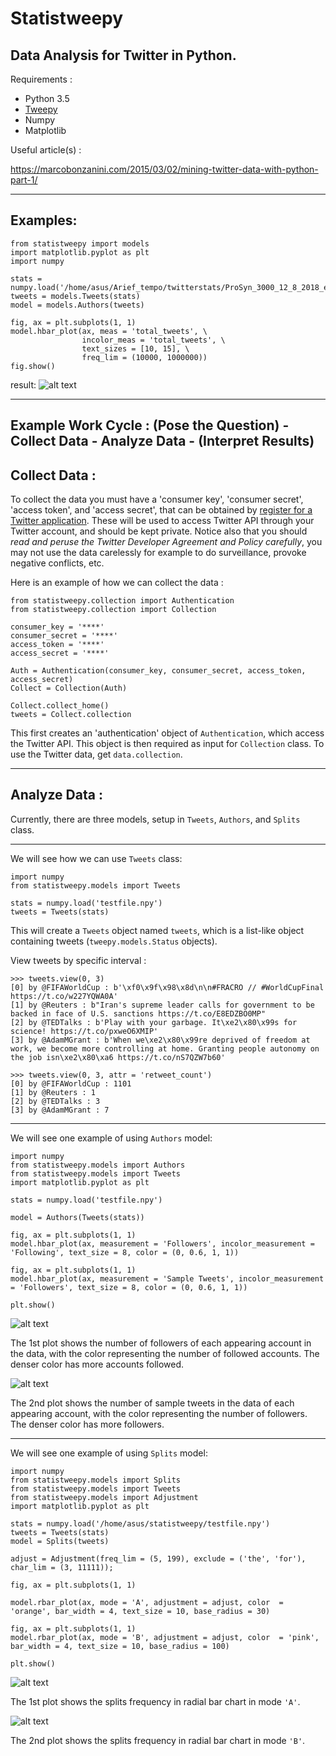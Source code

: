 # Statistweepy

## Data Analysis for Twitter in Python.

Requirements :
- Python 3.5
- [Tweepy](http://docs.tweepy.org/en/v3.5.0/)
- Numpy
- Matplotlib

Useful article(s) : 

https://marcobonzanini.com/2015/03/02/mining-twitter-data-with-python-part-1/

---------------------------------

## Examples:

```
from statistweepy import models
import matplotlib.pyplot as plt
import numpy

stats = numpy.load('/home/asus/Arief_tempo/twitterstats/ProSyn_3000_12_8_2018_extended.npy')
tweets = models.Tweets(stats)
model = models.Authors(tweets)

fig, ax = plt.subplots(1, 1)
model.hbar_plot(ax, meas = 'total_tweets', \
                incolor_meas = 'total_tweets', \
                text_sizes = [10, 15], \
                freq_lim = (10000, 1000000)) 
fig.show()
```

result:
![alt text](https://raw.githubusercontent.com/anbarief/statistweepy/master/readme_0_1.png)




---------------------------------

## Example Work Cycle : (Pose the Question) - Collect Data - Analyze Data - (Interpret Results)

## Collect Data :

To collect the data you must have a 'consumer key', 'consumer secret', 'access token', and 'access secret', that can be obtained by [register for a Twitter application](http://apps.twitter.com/). These will be used to access Twitter API through your Twitter account, and should be kept private. Notice also that you should *read and peruse the Twitter Developer Agreement and Policy carefully*, you may not use the data carelessly for example to do surveillance, provoke negative conflicts, etc.

Here is an example of how we can collect the data : 

```
from statistweepy.collection import Authentication
from statistweepy.collection import Collection

consumer_key = '****'
consumer_secret = '****'
access_token = '****'
access_secret = '****'

Auth = Authentication(consumer_key, consumer_secret, access_token, access_secret)
Collect = Collection(Auth)

Collect.collect_home()
tweets = Collect.collection
```
This first creates an 'authentication' object of `Authentication`, which access the Twitter API. This object is then required as input for `Collection` class. To use the Twitter data, get `data.collection`.

----------------------------

## Analyze Data :

Currently, there are three models, setup in `Tweets`, `Authors`, and `Splits` class. 

---------------------------

We will see how we can use `Tweets` class:

```
import numpy
from statistweepy.models import Tweets

stats = numpy.load('testfile.npy')
tweets = Tweets(stats)
```
This will create a `Tweets` object named `tweets`, which is a list-like object containing tweets (`tweepy.models.Status` objects).

View tweets by specific interval :

```
>>> tweets.view(0, 3)
[0] by @FIFAWorldCup : b'\xf0\x9f\x98\x8d\n\n#FRACRO // #WorldCupFinal https://t.co/w227YQWA0A'
[1] by @Reuters : b"Iran's supreme leader calls for government to be backed in face of U.S. sanctions https://t.co/E8EDZBO0MP"
[2] by @TEDTalks : b'Play with your garbage. It\xe2\x80\x99s for science! https://t.co/pxweO6XMIP'
[3] by @AdamMGrant : b'When we\xe2\x80\x99re deprived of freedom at work, we become more controlling at home. Granting people autonomy on the job isn\xe2\x80\xa6 https://t.co/nS7QZW7b60'
```

```
>>> tweets.view(0, 3, attr = 'retweet_count')
[0] by @FIFAWorldCup : 1101
[1] by @Reuters : 1
[2] by @TEDTalks : 3
[3] by @AdamMGrant : 7
```
------------------------

We will see one example of using `Authors` model:

```
import numpy
from statistweepy.models import Authors
from statistweepy.models import Tweets
import matplotlib.pyplot as plt

stats = numpy.load('testfile.npy')

model = Authors(Tweets(stats))

fig, ax = plt.subplots(1, 1)
model.hbar_plot(ax, measurement = 'Followers', incolor_measurement = 'Following', text_size = 8, color = (0, 0.6, 1, 1))

fig, ax = plt.subplots(1, 1)
model.hbar_plot(ax, measurement = 'Sample Tweets', incolor_measurement = 'Followers', text_size = 8, color = (0, 0.6, 1, 1))

plt.show()
```
![alt text](https://raw.githubusercontent.com/anbarief/statistweepy/master/readme_1.png)

The 1st plot shows the number of followers of each appearing account in the data, with the color representing the number of followed accounts. The denser color has more accounts followed.

![alt text](https://raw.githubusercontent.com/anbarief/statistweepy/master/readme_2.png)

The 2nd plot shows the number of sample tweets in the data of each appearing account, with the color representing the number of followers. The denser color has more followers.

------------------------

We will see one example of using `Splits` model:

```
import numpy
from statistweepy.models import Splits
from statistweepy.models import Tweets
from statistweepy.models import Adjustment
import matplotlib.pyplot as plt

stats = numpy.load('/home/asus/statistweepy/testfile.npy')
tweets = Tweets(stats)
model = Splits(tweets)

adjust = Adjustment(freq_lim = (5, 199), exclude = ('the', 'for'), char_lim = (3, 11111));

fig, ax = plt.subplots(1, 1)

model.rbar_plot(ax, mode = 'A', adjustment = adjust, color  = 'orange', bar_width = 4, text_size = 10, base_radius = 30)

fig, ax = plt.subplots(1, 1)
model.rbar_plot(ax, mode = 'B', adjustment = adjust, color  = 'pink', bar_width = 4, text_size = 10, base_radius = 100)

plt.show()
```

![alt text](https://raw.githubusercontent.com/anbarief/statistweepy/master/readme_3.png)

The 1st plot shows the splits frequency in radial bar chart in mode `'A'`.

![alt text](https://raw.githubusercontent.com/anbarief/statistweepy/master/readme_4.png)

The 2nd plot shows the splits frequency in radial bar chart in mode `'B'`.


